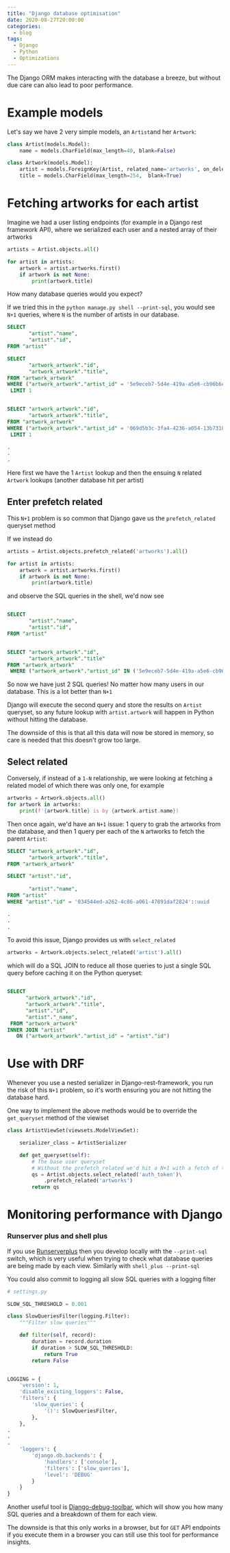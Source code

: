 ```yaml
---
title: "Django database optimisation"
date: 2020-08-27T20:00:00
categories:
  - blog
tags:
  - Django
  - Python
  - Optimizations
---
```



The Django ORM makes interacting with the database a breeze, but without due care can also lead to poor performance.


# Example models


Let's say we have 2 very simple models, an `Artist`and her `Artwork`:

```python
class Artist(models.Model):
    name = models.CharField(max_length=40, blank=False)

class Artwork(models.Model):
    artist = models.ForeignKey(Artist, related_name='artworks', on_delete=models.CASCADE)
    title = models.CharField(max_length=254,  blank=True)
```

# Fetching artworks for each artist

Imagine we had a user listing endpoints (for example in a Django rest framework API), where we serialized each user and a nested array of their artworks

```python
artists = Artist.objects.all()

for artist in artists:
    artwork = artist.artworks.first()
    if artwork is not None:
        print(artwork.title)
```

How many database queries would you expect?

If we tried this in the `python manage.py shell --print-sql`, you would see `N+1` queries, where `N` is the number of artists in our database.

```sql
SELECT 
       "artist"."name",
       "artist"."id",
FROM "artist"

SELECT
       "artwork_artwork"."id",
       "artwork_artwork"."title",
FROM "artwork_artwork"
WHERE ("artwork_artwork"."artist_id" = '5e9eceb7-5d4e-419a-a5e6-cb96b6e1fcca'::uuid)
 LIMIT 1


SELECT "artwork_artwork"."id",
       "artwork_artwork"."title",
FROM "artwork_artwork"
WHERE ("artwork_artwork"."artist_id" = '069d5b3c-3fa4-4236-a054-13b73183ac49'::uuid)
 LIMIT 1

.
.
.
```

Here first we have the 1 `Artist` lookup and then the ensuing `N` related `Artwork` lookups (another database hit per artist)

## Enter prefetch related

This `N+1` problem is so common that Django gave us the `prefetch_related` queryset method


If we instead do

```python
artists = Artist.objects.prefetch_related('artworks').all()

for artist in artists:
    artwork = artist.artworks.first()
    if artwork is not None:
        print(artwork.title)
```

and observe the SQL queries in the shell, we'd now see

```sql

SELECT 
       "artist"."name",
       "artist"."id",
FROM "artist"


SELECT "artwork_artwork"."id",
       "artwork_artwork"."title"
FROM "artwork_artwork"
 WHERE ("artwork_artwork"."artist_id" IN ('5e9eceb7-5d4e-419a-a5e6-cb96b6e1fcca'::uuid, '069d5b3c-3fa4-4236-a054-13b73183ac49'::uuid, 'b202cfbd-c34b-4453-8d96-d00c314655c1'::uuid, 'dc1497c4-cf71-4b29-bcd4-dc1ba1836f3f'::uuid, '5f2b5604-f204-4130-a7a4-529f435a11cc'::uuid))
```

So now we have just 2 SQL queries! No matter how many users in our database. This is a lot better than `N+1`

Django will execute the second query and store the results on `Artist` queryset, so any future lookup with `artist.artwork` will happen in Python without hitting the database.

The downside of this is that all this data will now be stored in memory, so care is needed that this doesn't grow too large.


## Select related

Conversely, if instead of a `1-N` relationship, we were looking at fetching a related model of which there was only one, for example

```python
artworks = Artwork.objects.all()
for artwork in artworks:
    print(f'{artwork.title} is by {artwork.artist.name})
```

Then once again, we'd have an `N+1` issue: 1 query to grab the artworks from the database, and then 1 query per each of the `N` artworks to fetch the parent `Artist`:


```sql
SELECT "artwork_artwork"."id",
       "artwork_artwork"."title",
FROM "artwork_artwork"

SELECT "artist"."id",
    
       "artist"."name",
FROM "artist"
WHERE "artist"."id" = '034544ed-a262-4c86-a061-47891daf2824'::uuid

.
.
.
```

To avoid this issue, Django provides us with `select_related`


```python
artworks = Artwork.objects.select_related('artist').all()
 ```

 which will do a SQL JOIN to reduce all those queries to just a single SQL query before caching it on the Python queryset:

 ```sql

 SELECT 
       "artwork_artwork"."id",
       "artwork_artwork"."title",
       "artist"."id",
       "artist"."_name",
  FROM "artwork_artwork"
 INNER JOIN "artist"
    ON ("artwork_artwork"."artist_id" = "artist"."id")
```

# Use with DRF

Whenever you use a nested serializer in Django-rest-framework, you run the risk of this `N+1` problem, so it's worth ensuring you are not hitting the database hard.

One way to implement the above methods would be to override the `get_queryset` method of the viewset


```python
class ArtistViewSet(viewsets.ModelViewSet):

    serializer_class = ArtistSerializer

    def get_queryset(self):
        # The base user queryset
        # Without the prefetch_related we'd hit a N+1 with a fetch of those things per user rather than batch/cache
        qs = Artist.objects.select_related('auth_token')\
            .prefetch_related('artworks')
        return qs
```


# Monitoring performance with Django


### Runserver plus and shell plus

If you use [Runserverplus](https://django-extensions.readthedocs.io/en/latest/runserver_plus.html) then you develop locally with the `--print-sql` switch, which is very useful when trying to check what database queries are being made by each view. Similarly with `shell_plus --print-sql`

You could also commit to logging all slow SQL queries with a logging filter

```python
# settings.py

SLOW_SQL_THRESHOLD = 0.001

class SlowQueriesFilter(logging.Filter):
    """Filter slow queries"""

    def filter(self, record):
        duration = record.duration
        if duration > SLOW_SQL_THRESHOLD:
            return True
        return False


LOGGING = {
    'version': 1,
    'disable_existing_loggers': False,
    'filters': {
        'slow_queries': {
            '()': SlowQueriesFilter,
        },
    },
.
.
.
    'loggers': {
        'django.db.backends': {
            'handlers': ['console'],
            'filters': ['slow_queries'],
            'level': 'DEBUG'
        }
    }
}
```


Another useful tool is [Django-debug-toolbar](https://django-debug-toolbar.readthedocs.io/en/latest/), which will show you how many SQL queries and a breakdown of them for each view.

The downside is that this only works in a browser, but for `GET` API endpoints if you execute them in a browser you can still use this tool for performance insights.
